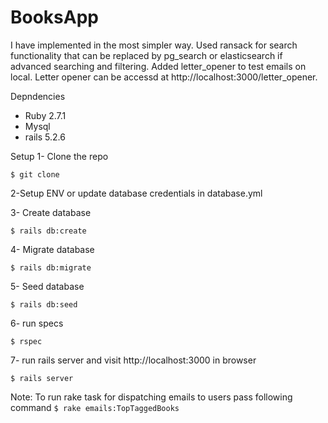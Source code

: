 # BooksApp

I have implemented in the most simpler way. Used ransack for search functionality that can be replaced by pg_search or elasticsearch if advanced searching and filtering. Added letter_opener to test emails on local. Letter opener can be accessd at http://localhost:3000/letter_opener. 

Depndencies
 - Ruby 2.7.1
 - Mysql 
 - rails 5.2.6
 
 Setup
 1- Clone the repo
 <br>
    
```$ git clone ```

2-Setup ENV or update database credentials in database.yml

3- Create database

```$ rails db:create```

4- Migrate database
 
```$ rails db:migrate```

5- Seed database

```$ rails db:seed```
 
6- run specs

```$ rspec ```

7- run rails server and visit http://localhost:3000 in browser


```$ rails server```

Note:
To run rake task for dispatching emails to users pass following command 
```$ rake emails:TopTaggedBooks```



    
